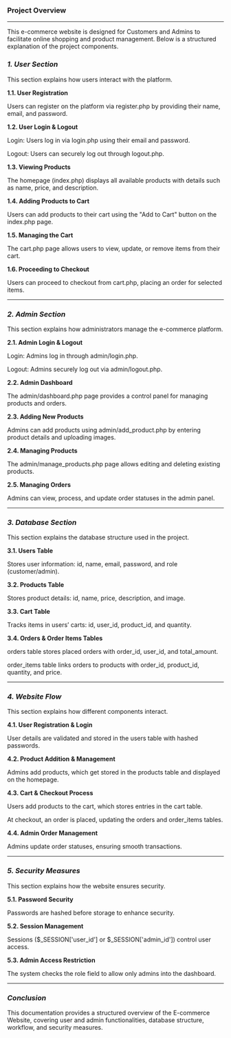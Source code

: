### **Project Overview**
---

This e-commerce website is designed for Customers and Admins to facilitate online shopping and product management. Below is a structured explanation of the project components.

### ***1. User Section***

This section explains how users interact with the platform.

**1.1. User Registration**

Users can register on the platform via register.php by providing their name, email, and password.

**1.2. User Login & Logout**

Login: Users log in via login.php using their email and password.

Logout: Users can securely log out through logout.php.

**1.3. Viewing Products**

The homepage (index.php) displays all available products with details such as name, price, and description.

**1.4. Adding Products to Cart**

Users can add products to their cart using the "Add to Cart" button on the index.php page.

**1.5. Managing the Cart**

The cart.php page allows users to view, update, or remove items from their cart.

**1.6. Proceeding to Checkout**

Users can proceed to checkout from cart.php, placing an order for selected items.

---

### ***2. Admin Section***

This section explains how administrators manage the e-commerce platform.

**2.1. Admin Login & Logout**

Login: Admins log in through admin/login.php.

Logout: Admins securely log out via admin/logout.php.

**2.2. Admin Dashboard**

The admin/dashboard.php page provides a control panel for managing products and orders.

**2.3. Adding New Products**

Admins can add products using admin/add_product.php by entering product details and uploading images.

**2.4. Managing Products**

The admin/manage_products.php page allows editing and deleting existing products.

**2.5. Managing Orders**

Admins can view, process, and update order statuses in the admin panel.

---

### ***3. Database Section***

This section explains the database structure used in the project.

**3.1. Users Table**

Stores user information: id, name, email, password, and role (customer/admin).

**3.2. Products Table**

Stores product details: id, name, price, description, and image.

**3.3. Cart Table**

Tracks items in users’ carts: id, user_id, product_id, and quantity.

**3.4. Orders & Order Items Tables**

orders table stores placed orders with order_id, user_id, and total_amount.

order_items table links orders to products with order_id, product_id, quantity, and price.

---

### ***4. Website Flow***

This section explains how different components interact.

**4.1. User Registration & Login**

User details are validated and stored in the users table with hashed passwords.

**4.2. Product Addition & Management**

Admins add products, which get stored in the products table and displayed on the homepage.

**4.3. Cart & Checkout Process**

Users add products to the cart, which stores entries in the cart table.

At checkout, an order is placed, updating the orders and order_items tables.

**4.4. Admin Order Management**

Admins update order statuses, ensuring smooth transactions.

---

### ***5. Security Measures***

This section explains how the website ensures security.

**5.1. Password Security**

Passwords are hashed before storage to enhance security.

**5.2. Session Management**

Sessions ($_SESSION['user_id'] or $_SESSION['admin_id']) control user access.

**5.3. Admin Access Restriction**

The system checks the role field to allow only admins into the dashboard.

---

### ***Conclusion***

This documentation provides a structured overview of the E-commerce Website, covering user and admin functionalities, database structure, workflow, and security measures.

